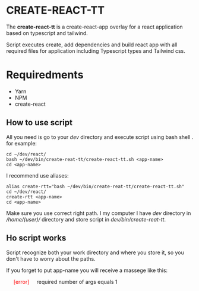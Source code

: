 

# CREATE-REACT-TT

The **create-react-tt** is a create-react-app overlay for a react application based on typescript and tailwind.

Script executes create, add dependencies and build react app with all required files for application including Typescript types and Tailwind  css.

# Requiredments

 - Yarn
 - NPM
 - create-react

## How to use script

All you need is go to your *dev* directory and execute script using bash shell .
for example:
    
    cd ~/dev/react/
    bash ~/dev/bin/create-reat-tt/create-react-tt.sh <app-name>
    cd <app-name>
    
   I recommend use aliases:

    alias create-rtt="bash ~/dev/bin/create-reat-tt/create-react-tt.sh"
    cd ~/dev/react/
    create-rtt <app-name>
    cd <app-name>

Make sure you use correct right path. I my computer I have *dev* directory in */home/(user)/* directory and store script in *dev/bin/create-reat-tt*.

## Ho script works

Script recognize both your work directory and where you store it, so you don't have to worry about the paths. 

If you forget to put app-name you will receive a massege like this:
<div>&nbsp;&nbsp;&nbsp;&nbsp;<font color="red"> [error]</font>&nbsp;&nbsp;&nbsp;&nbsp;   required number of args equals 1</div>


